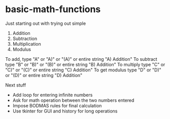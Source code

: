 # basic-math-functions

Just starting out with trying out simple 

1) Addition
2) Subtraction
3) Multiplication
4) Modulus

To add, type "A" or "A)" or "(A)" or entire string "A) Addition"
To subtract type "B" or "B)" or "(B)" or entire string "B) Addition"
To multiply type "C" or "C)" or "(C)" or entire string "C) Addition"
To get modulus type "D" or "D)" or "(D)" or entire string "D) Addition"

Next stuff
- Add loop for entering infinite numbers
- Ask for math operation between the two numbers entered
- Impose BODMAS rules for final calculation
- Use tkinter for GUI and history for long operations
